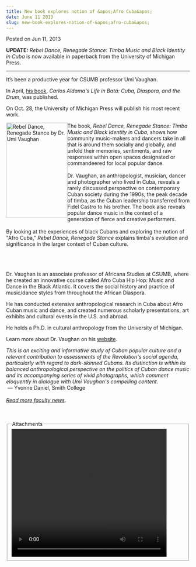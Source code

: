 ```yaml
---
title: New book explores notion of &apos;Afro Cuba&apos;
date: June 11 2013
slug: new-book-explores-notion-of-&apos;afro-cuba&apos;
---
```


 



<span class="date">Posted on Jun 11, 2013    </span>
<p><strong>UPDATE:</strong> <em>Rebel Dance, Renegade Stance: Timba
Music and Black Identity in Cuba</em>&#xA0;is now available in
paperback from the University of Michigan Press.</p>
<hr>
<p>It&#x2019;s been a productive year for CSUMB professor Umi Vaughan.</p>
<p>In April, <a href="../../mar/15/new-book-traces-history-bata%CC%81-drumming.html" rel="nofollow">his book</a>, <em>Carlos Aldama&apos;s Life in Bat&#xE1;:
Cuba, Diaspora, and the Drum</em>, was published.</p>
<p>On Oct. 28, the University of Michigan Press will publish his
most recent work.</p>
<p><img alt="Rebel Dance, Renegade Stance by Dr. Umi Vaughan" src="https://news.csumb.edu/sites/default/files/65/attachments/news/images/umi_book_for_web.jpg" style="float:left; width:168px; height:260px">The book, <em>Rebel
Dance, Renegade Stance: Timba Music and Black Identity in
Cuba</em>, shows how community music-makers and dancers take in all
that is around them socially and globally, and unfold their
memories, sentiments, and raw responses within open spaces
designated or commandeered for local popular dance.<br>
<br>
Dr. Vaughan, an anthropologist, musician, dancer and photographer
who lived in Cuba, reveals a rarely discussed perspective on
contemporary Cuban society during the 1990s, the peak decade of
timba, as the Cuban leadership transferred from Fidel Castro to his
brother. The book also reveals popular dance music in the context
of a generation of fierce and creative performers.<br>
<br>
By looking at the experiences of black Cubans and exploring the
notion of &quot;Afro Cuba,&quot; <em>Rebel Dance, Renegade Stance</em>
explains timba&apos;s evolution and significance in the larger context
of Cuban culture.</br></br></br></br></img></p>
<p>Dr. Vaughan is an associate professor of Africana Studies at
CSUMB, where he&#xA0;created an&#xA0;innovative course called Afro
Cuba Hip Hop: Music and Dance in the Black Atlantic. It covers the
social history and practice of music/dance styles from throughout
the African Diaspora.</p>
<p>He has conducted extensive anthropological research in Cuba
about Afro Cuban music and dance, and created numerous scholarly
presentations, art exhibits and cultural events in the U.S. and
abroad.</p>
<p>He holds a Ph.D. in cultural anthropology from the University of
Michigan.</p>
<p>Learn more about Dr. Vaughan on his <a href="https://umiart.com" rel="nofollow">website</a>.&#xA0;</p>
<p><em>This is an exciting and informative study of Cuban popular
culture and a relevant contribution to assessments of the
Revolution&apos;s social agenda, particularly with regard to
dark-skinned Cubans. Its distinction is within its balanced
anthropological perspective on the politics of Cuban dance music
and its accompanying series of vivid photographs, which comment
eloquently in dialogue with Umi Vaughan&apos;s compelling
content.</em><br>
&#x2028;&#x2014; Yvonne Daniel, Smith College<br>
<br>
<em><a href="../../nov/25/faculty-highlights.html" rel="nofollow">Read more faculty news</a></em>.</br></br></br></p>
<fieldset class="fieldgroup group-attachments">
<legend>Attachments</legend>
<div class="field field-type-emvideo field-field-attach-video">
<div class="field-items">
<div class="field-item odd">
<div class="emvideo emvideo-video emvideo-youtube">
<div class="emfield-emvideo emfield-emvideo-youtube">
<div id="emvideo-youtube-flash-wrapper-1">
<!--<object type="application/x-shockwave-flash" height="350" width="425" data="https://www.youtube.com/v/Ua16dMpRZfM&amp;rel=0&amp;enablejsapi=1&amp;playerapiid=ytplayer&amp;fs=1" id="emvideo-youtube-flash-1">
          <param name="movie" value="https://www.youtube.com/v/Ua16dMpRZfM&amp;rel=0&amp;enablejsapi=1&amp;playerapiid=ytplayer&amp;fs=1" />
          <param name="allowScriptAccess" value="sameDomain"/>
          <param name="quality" value="best"/>
          <param name="allowFullScreen" value="true"/>
          <param name="bgcolor" value="#FFFFFF"/>
          <param name="scale" value="noScale"/>
          <param name="salign" value="TL"/>
          <param name="FlashVars" value="playerMode=embedded" />
          <param name="wmode" value="transparent" />
        </object>-->
<video controls="" width="425" height="350">
<source src="https://r20---sn-o097zne6.googlevideo.com/videoplayback?key=yt5&amp;ip=198.189.249.65&amp;dur=245.852&amp;pl=23&amp;itag=18&amp;mt=1422316994&amp;source=youtube&amp;sparams=dur,id,initcwndbps,ip,ipbits,itag,mm,ms,mv,pl,ratebypass,source,upn,expire&amp;mv=m&amp;ratebypass=yes&amp;ms=au&amp;mm=31&amp;signature=CD71E2DC664FB6D5A47B383570D2A8A45D8EF6EB.E761BE0D31C3155F2474085C4B9BD5644661D313&amp;id=o-AAdEp46AJuuJIE7ZKsYWsDcQ3xwIFSCqQLJIL53eyn82&amp;expire=1422338630&amp;sver=3&amp;upn=S9RNt_xNTx0&amp;initcwndbps=4503750&amp;fexp=900718,907263,916104,923368,927622,929821,930676,936121,9406392,941004,943917,947225,948124,952302,952605,952901,955301,957103,957105,957201,959701&amp;ipbits=0&amp;name=Ua16dMpRZfM" type="video/mp4"/></video></div>
</div>
</div>
</div>
</div>
</div>
</fieldset>
</hr>




```
